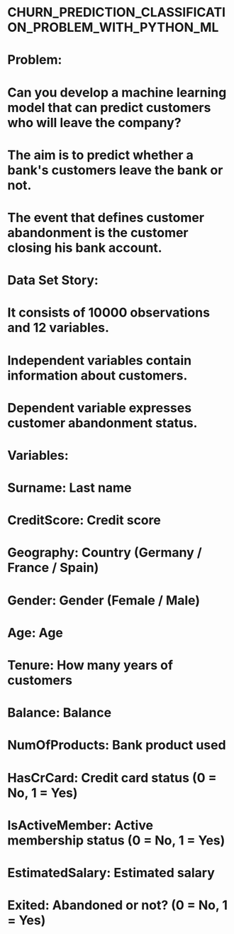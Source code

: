 # CHURN_PREDICTION_CLASSIFICATION_PROBLEM_WITH_PYTHON_ML

# Problem:
# Can you develop a machine learning model that can predict customers who will leave the company?
#
# The aim is to predict whether a bank's customers leave the bank or not.
#
# The event that defines customer abandonment is the customer closing his bank account.
#
# Data Set Story:
#
# It consists of 10000 observations and 12 variables.
# Independent variables contain information about customers.
# Dependent variable expresses customer abandonment status.
# Variables:
#
# Surname: Last name
# CreditScore: Credit score
# Geography: Country (Germany / France / Spain)
# Gender: Gender (Female / Male)
# Age: Age
# Tenure: How many years of customers
# Balance: Balance
# NumOfProducts: Bank product used
# HasCrCard: Credit card status (0 = No, 1 = Yes)
# IsActiveMember: Active membership status (0 = No, 1 = Yes)
# EstimatedSalary: Estimated salary
# Exited: Abandoned or not? (0 = No, 1 = Yes)
